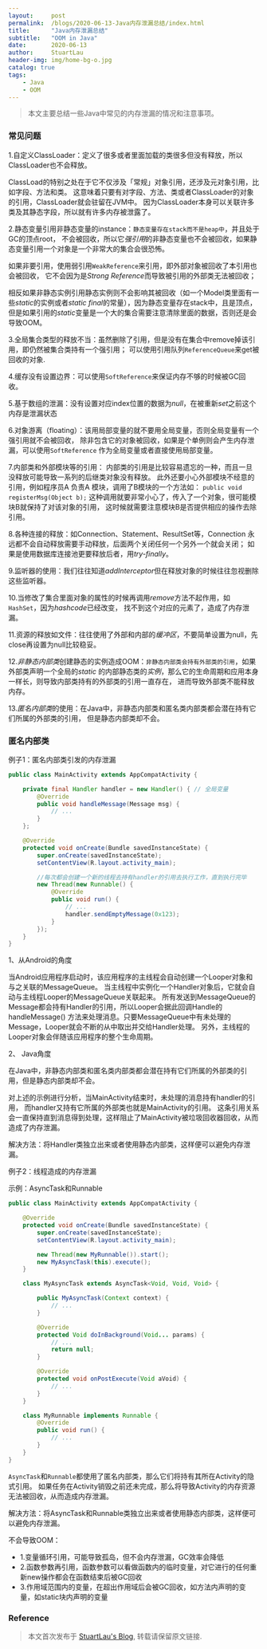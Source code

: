 ```yaml
---
layout:     post
permalink:  /blogs/2020-06-13-Java内存泄漏总结/index.html
title:      "Java内存泄漏总结"
subtitle:   "OOM in Java"
date:       2020-06-13
author:     StuartLau
header-img: img/home-bg-o.jpg
catalog: true
tags:
    - Java
    - OOM
---
```

> 本文主要总结一些Java中常见的内存泄漏的情况和注意事项。

### 常见问题
1.自定义ClassLoader：定义了很多或者里面加载的类很多但没有释放，所以ClassLoader也不会释放。

ClassLoad的特别之处在于它不仅涉及「常规」对象引用，还涉及元对象引用，比如字段、方法和类。
这意味着只要有对字段、方法、类或者ClassLoader的对象的引用，ClassLoader就会驻留在JVM中。
因为ClassLoader本身可以关联许多类及其静态字段，所以就有许多内存被泄露了。


2.静态变量引用非静态变量的instance：`静态变量存在stack而不是heap中`，并且处于GC的顶点root，
不会被回收，所以它*强引用*的非静态变量也不会被回收，如果静态变量引用一个对象是一个非常大的集合会很恐怖。

如果非要引用，使用弱引用`WeakReference`来引用，即外部对象被回收了本引用也会被回收，
它不会因为是*Strong Reference*而导致被引用的外部类无法被回收；

相反如果非静态实例引用静态实例则不会影响其被回收（如一个Model类里面有一些*static*的实例或者*static 
final*的常量），因为静态变量存在stack中，且是顶点，
但是如果引用的*static*变量是一个大的集合需要注意清除里面的数据，否则还是会导致OOM。

3.全局集合类型的释放不当：虽然删除了引用，但是没有在集合中remove掉该引用，即仍然被集合类持有一个强引用；
可以使用引用队列`ReferenceQueue`来get被回收的对象.

4.缓存没有设置边界：可以使用`SoftReference`来保证内存不够的时候被GC回收。

5.基于数组的泄漏：没有设置对应index位置的数据为*null*，在被重新*set*之前这个内存是泄漏状态

6.对象游离（floating）：该用局部变量的就不要用全局变量，否则全局变量有一个强引用就不会被回收，
除非包含它的对象被回收，如果是个单例则会产生内存泄漏，可以使用`SoftReference`
作为全局变量或者直接使用局部变量。

7.内部类和外部模块等的引用： 
内部类的引用是比较容易遗忘的一种，而且一旦没释放可能导致一系列的后继类对象没有释放。
此外还要小心外部模块不经意的引用，例如程序员A 负责A 模块，调用了B模块的一个方法如： 
`public void registerMsg(Object b);` 
这种调用就要非常小心了，传入了一个对象，很可能模块B就保持了对该对象的引用，
这时候就需要注意模块B是否提供相应的操作去除引用。

8.各种连接的释放：如Connection、Statement、ResultSet等，Connection
永远都不会自动释放需要手动释放，后面两个关闭任何一个另外一个就会关闭；
如果是使用数据库连接池更要释放后者，用*try-finally*。

9.监听器的使用：我们往往知道*addInterceptor*但在释放对象的时候往往忽视删除这些监听器。

10.当修改了集合里面对象的属性的时候再调用*remove*方法不起作用，如`HashSet`，因为*hashcode*已经改变，
找不到这个对应的元素了，造成了内存泄漏。

11.资源的释放如文件：往往使用了外部和内部的*缓冲区*，不要简单设置为null，先close再设置为null比较稳妥。

12.*非静态内部类*创建静态的实例造成OOM：`非静态内部类会持有外部类的引用`，如果外部类声明一个全局的*static*
的内部静态类的*实例*，那么它的生命周期和应用本身一样长，则导致内部类持有的外部类的引用一直存在，
进而导致外部类不能释放内存。

13.*匿名内部类*的使用：在Java中，非静态内部类和匿名类内部类都会潜在持有它们所属的外部类的引用，
但是静态内部类却不会。

### 匿名内部类
例子1：匿名内部类引发的内存泄漏
```java
public class MainActivity extends AppCompatActivity {

    private final Handler handler = new Handler() { // 全局变量
        @Override
        public void handleMessage(Message msg) {
            // ...
        }
    };

    @Override
    protected void onCreate(Bundle savedInstanceState) {
        super.onCreate(savedInstanceState);
        setContentView(R.layout.activity_main);

        //每次都会创建一个新的线程去持有handler的引用去执行工作，直到执行完毕
        new Thread(new Runnable() {
            @Override
            public void run() {
                // ...
                handler.sendEmptyMessage(0x123);
            }
        });
    }
}
```
1、从Android的角度

当Android应用程序启动时，该应用程序的主线程会自动创建一个Looper对象和与之关联的MessageQueue。
当主线程中实例化一个Handler对象后，它就会自动与主线程Looper的MessageQueue关联起来。
所有发送到MessageQueue的Message都会持有Handler的引用，所以Looper会据此回调Handle的handleMessage()
方法来处理消息。只要MessageQueue中有未处理的Message，Looper就会不断的从中取出并交给Handler处理。
另外，主线程的Looper对象会伴随该应用程序的整个生命周期。

2、 Java角度

在Java中，非静态内部类和匿名类内部类都会潜在持有它们所属的外部类的引用，但是静态内部类却不会。

对上述的示例进行分析，当MainActivity结束时，未处理的消息持有handler的引用，
而handler又持有它所属的外部类也就是MainActivity的引用。
这条引用关系会一直保持直到消息得到处理，这样阻止了MainActivity被垃圾回收器回收，从而造成了内存泄漏。

解决方法：将Handler类独立出来或者使用静态内部类，这样便可以避免内存泄漏。


例子2：线程造成的内存泄漏

示例：AsyncTask和Runnable
```java
public class MainActivity extends AppCompatActivity {

    @Override
    protected void onCreate(Bundle savedInstanceState) {
        super.onCreate(savedInstanceState);
        setContentView(R.layout.activity_main);

        new Thread(new MyRunnable()).start();
        new MyAsyncTask(this).execute();
    }

    class MyAsyncTask extends AsyncTask<Void, Void, Void> {

        public MyAsyncTask(Context context) {
            // ...
        }

        @Override
        protected Void doInBackground(Void... params) {
            // ...
            return null;
        }

        @Override
        protected void onPostExecute(Void aVoid) {
            // ...
        }
    }

    class MyRunnable implements Runnable {
        @Override
        public void run() {
            // ...
        }
    }
}
```
`AsyncTask`和`Runnable`都使用了匿名内部类，那么它们将持有其所在Activity的隐式引用。
如果任务在Activity销毁之前还未完成，那么将导致Activity的内存资源无法被回收，从而造成内存泄漏。

解决方法：将AsyncTask和Runnable类独立出来或者使用静态内部类，这样便可以避免内存泄漏。

不会导致OOM：
- 1.变量循环引用，可能导致孤岛，但不会内存泄漏，GC效率会降低
- 2.函数参数再引用，函数参数可以看做函数内的临时变量，对它进行的任何重新new操作都会在函数结束后被GC回收
- 3.作用域范围内的变量，在超出作用域后会被GC回收，如方法内声明的变量，如static块内声明的变量

### Reference

> 本文首次发布于 [StuartLau's Blog](https://stuartlau.github.io), 
转载请保留原文链接.
